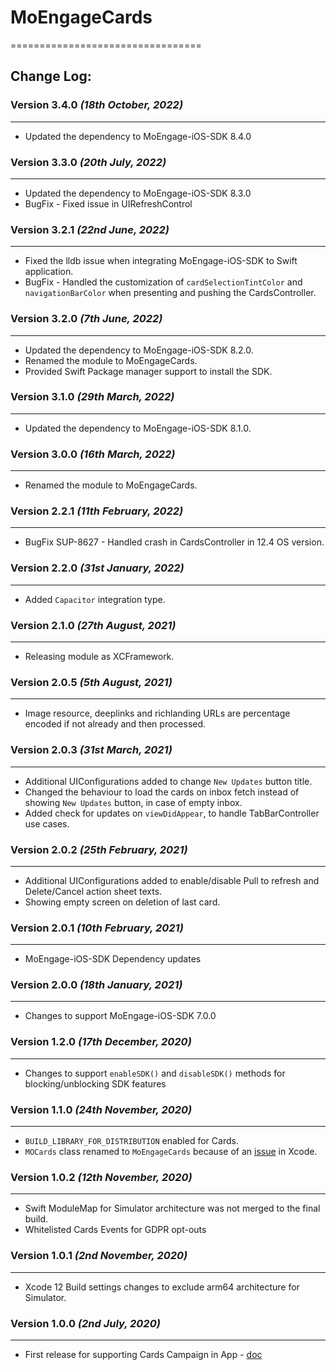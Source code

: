 # MoEngageCards
=================================

## Change Log:
### Version 3.4.0  *(18th October, 2022)*
-------------------------------------------
* Updated the dependency to MoEngage-iOS-SDK 8.4.0

### Version 3.3.0 *(20th July, 2022)*
-------------------------------------------
* Updated the dependency to MoEngage-iOS-SDK 8.3.0
* BugFix - Fixed issue in UIRefreshControl

### Version 3.2.1  *(22nd June, 2022)*
-------------------------------------------
* Fixed the lldb issue when integrating MoEngage-iOS-SDK to Swift application.
* BugFix - Handled the customization of `cardSelectionTintColor` and `navigationBarColor` when presenting and pushing the CardsController.

### Version 3.2.0  *(7th June, 2022)*
-------------------------------------------
* Updated the dependency to MoEngage-iOS-SDK 8.2.0.
* Renamed the module to MoEngageCards.
* Provided  Swift Package manager support to install the SDK.

### Version 3.1.0  *(29th March, 2022)*
-------------------------------------------
* Updated the dependency to MoEngage-iOS-SDK 8.1.0.

### Version 3.0.0  *(16th March, 2022)*
-------------------------------------------
* Renamed the module to MoEngageCards.

### Version 2.2.1  *(11th February, 2022)*
-------------------------------------------
* BugFix SUP-8627 - Handled crash in CardsController in 12.4 OS version.

### Version 2.2.0  *(31st January, 2022)*
-------------------------------------------
* Added `Capacitor` integration type.

### Version 2.1.0  *(27th August, 2021)*
-------------------------------------------
* Releasing module as XCFramework.

### Version 2.0.5  *(5th August, 2021)*
-------------------------------------------
* Image resource, deeplinks and richlanding URLs are percentage encoded if not already and then processed.

### Version 2.0.3  *(31st March, 2021)*
-------------------------------------------
* Additional UIConfigurations added to change `New Updates` button title.
* Changed the behaviour to load the cards on inbox fetch instead of showing `New Updates` button, in case of empty inbox.
* Added check for updates on `viewDidAppear`, to handle TabBarController use cases.

### Version 2.0.2  *(25th February, 2021)*
-------------------------------------------
* Additional UIConfigurations added to enable/disable Pull to refresh and Delete/Cancel action sheet texts.
* Showing empty screen on deletion of last card.

### Version 2.0.1  *(10th February, 2021)*
-------------------------------------------
* MoEngage-iOS-SDK Dependency updates

### Version 2.0.0  *(18th January, 2021)*
-------------------------------------------
* Changes to support  MoEngage-iOS-SDK 7.0.0

### Version 1.2.0  *(17th December, 2020)*
-------------------------------------------
* Changes to support  `enableSDK()` and `disableSDK()` methods for blocking/unblocking SDK features

### Version 1.1.0  *(24th November, 2020)*
-------------------------------------------
* `BUILD_LIBRARY_FOR_DISTRIBUTION` enabled for Cards.
* `MOCards` class renamed to `MoEngageCards` because of an [issue](https://developer.apple.com/documentation/xcode-release-notes/xcode-11_2-release-notes#Swift) in Xcode.

### Version 1.0.2  *(12th November, 2020)*
-------------------------------------------
* Swift ModuleMap for Simulator architecture was not merged to the final build.
* Whitelisted Cards Events for GDPR opt-outs

### Version 1.0.1  *(2nd November, 2020)*
-------------------------------------------
* Xcode 12 Build settings changes to exclude arm64 architecture for Simulator.

### Version 1.0.0  *(2nd July, 2020)*
-------------------------------------------
* First release for supporting Cards Campaign in App - [doc](https://docs.moengage.com/docs/ios-cards)

